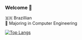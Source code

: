 ### Welcome 🤙

🇧🇷 Brazillian\
📖 Majoring in Computer Engineering


<!--
[![Anurag's GitHub stats](https://github-readme-stats.vercel.app/api?username=takaozando&theme=dark&hide=stars,issues)](https://github.com/anuraghazra/github-readme-stats)
-->

[![Top Langs](https://github-readme-stats.vercel.app/api/top-langs/?username=takaozando&hide=html,css&layout=compact)](https://github.com/anuraghazra/github-readme-stats)

